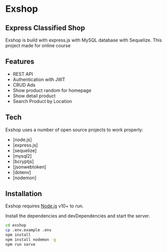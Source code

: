 # Exshop
## Express Classified Shop

Exshop is build  with express.js with MySQL database with Sequelize. This project made for online course

## Features

- REST API
- Authentication with JWT
- CRUD Ads
- Show product random for homepage
- Show detail product
- Search Product by Location

## Tech

Exshop uses a number of open source projects to work properly:

- [node.js]
- [express.js]
- [sequelize]
- [mysql2] 
- [bcryptjs]
- [jsonwebtoken]
- [dotenv]
- [nodemon]

## Installation

Exshop requires [Node.js](https://nodejs.org/) v10+ to run.

Install the dependencies and devDependencies and start the server.

```sh
cd exshop
cp .env.example .env
npm install
npm install nodemon -g
npm run serve
```
